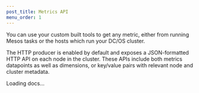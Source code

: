 ```yaml
---
post_title: Metrics API 
menu_order: 1
---
```


You can use your custom built tools to get any metric, either from running Mesos tasks or the hosts which run your DC/OS cluster. 

The HTTP producer is enabled by default and exposes a JSON-formatted HTTP API on each node in the cluster. These APIs include both metrics datapoints as well as dimensions, or key/value pairs with relevant node and cluster metadata.


<div class="swagger-section">
  <div id="message-bar" class="swagger-ui-wrap message-success" data-sw-translate=""></div>
  <div id="swagger-ui-container" class="swagger-ui-wrap" data-api="/1.9/api/metrics.yaml">

  <div class="info" id="api_info">
    <div class="info_title">Loading docs...</div>
  <div class="info_description markdown"></div>
</div>